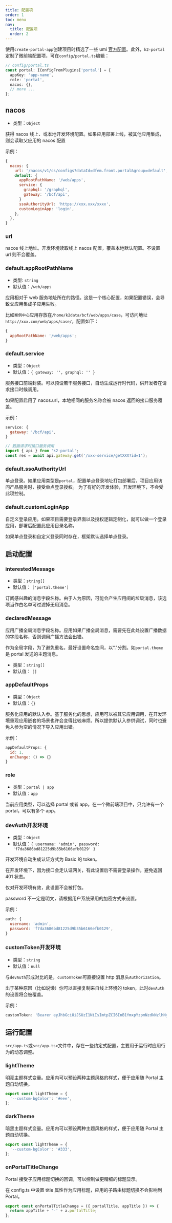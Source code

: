 ```yaml
---
title: 配置项
order: 1
toc: menu
nav:
  title: 配置项
  order: 2
---
```


使用`create-portal-app`创建项目时精选了一些 umi [官方配置](https://umijs.org/zh-CN/config)。此外，`k2-portal`定制了微前端配置项，可在`config/portal.ts`编辑：

```ts
// config/portal.ts
const portal: IConfigFromPlugins['portal'] = {
  appKey: 'app-name',
  role: 'portal',
  nacos: {},
  // more ...
};
```

## nacos

- 类型：`Object`

获得 nacos 线上、或本地开发环境配置。如果应用部署上线，被其他应用集成，则会读取父应用的 nacos 配置

示例：

```js
{
  nacos: {
    url: '/nacos/v1/cs/configs?dataId=dfem.front.portal&group=default',
    default: {
      appRootPathName: '/web/apps',
      service: {
        graphql: '/graphql',
        gateway: '/bcf/api',
      }
      ssoAuthorityUrl: 'https://xxx.xxx/xxxx',
      customLoginApp: 'login',
    },
  },
}
```

### url

nacos 线上地址。开发环境读取线上 nacos 配置，覆盖本地默认配置。不设置 url 则不会覆盖。

### default.appRootPathName

- 类型: `string`
- 默认值：`/web/apps`

应用相对于 web 服务地址所在的路径。这是一个核心配置，如果配置错误，会导致父应用集成子应用失败。

比如`案例中心`应用存放在`/home/k2data/bcf/web/apps/case`，可访问地址`http://xxx.com/web/apps/case/`，配置如下：

```js
{
  appRootPathName: '/web/apps';
}
```

### default.service

- 类型：`Object`
- 默认值：`{ gateway: '', graphql: '' }`

服务接口前端封装。可以预设若干服务接口，自动生成运行时代码，供开发者在请求接口时候调用。

<Alert type="info">如果配置启用了 nacos.url，本地相同的服务名称会被 nacos 返回的接口服务覆盖。</Alert>

示例：

```js
service: {
  gateway: '/bcf/api',
}

// 数据请求时接口服务调用
import { api } from 'k2-portal';
const res = await api.gateway.get('/xxx-service/getXXX?id=1');
```

### default.ssoAuthorityUrl

单点登录。如果应用类型是`portal`，配置单点登录地址打包部署后，项目应用访问产品服务时，接受单点登录授权。 <Alert type="info">为了有好的开发体验，开发环境下，不会受此项控制。</Alert>

### default.customLoginApp

自定义登录应用。如果项目需要登录界面以及授权逻辑定制化，就可以做一个登录应用，部署后配置此应用目录名称。

<Alert type="info">如果单点登录和自定义登录同时存在，框架默认选择单点登录。</Alert>

## 启动配置

### interestedMessage

- 类型：`string[]`
- 默认值： `['portal.theme']`

订阅感兴趣的消息字段名称。由于人为原因，可能会产生应用间的垃圾消息，该选项当作白名单可过滤掉无用消息。

### declaredMessage

应用广播全局消息字段名称。应用如果广播全局消息，需要先在此处设置广播数据的字段名称，否则调用广播方法会出错。

作为全局字段，为了避免重名，最好设置命名空间，以“."分割。如`portal.theme`是 portal 发送的主题消息。

- 类型：`string[]`
- 默认值： `[]`

### appDefaultProps

- 类型：`Object`
- 默认值：`{}`

服务化应用的默认入参。基于服务化的思想，应用可以被其它应用调用，在开发环境重现应用嵌套的场景也许会变得比较麻烦。所以提供默认入参供调试，同时也避免入参为空的情况下导入应用出错。

示例：

```js
appDefaultProps: {
  id: 1,
  onChange: () => {}
}
```

### role

- 类型：`portal | app`
- 默认值：`app`

当前应用类型，可以选择 portal 或者 app。在一个微前端项目中，只允许有一个 portal，可以有多个 app。

### devAuth<Badge>开发环境</Badge>

- 类型：`Object`
- 默认值：`{ username: 'admin', password: 'f7da3686bd81225d9b35b6166efb0129' }`

开发环境自动生成认证方式为 Basic 的 token。

在开发环境下，因为接口会走认证网关，有此设置后不需要登录操作，避免返回 401 状态。

<Alert type="info">仅对开发环境有效，此设置不会被打包。</Alert>

<Alert type="info">password 不一定是明文，请根据用户系统采用的加密方式来设置。</Alert>

示例：

```js
auth: {
  username: 'admin',
  password: 'f7da3686bd81225d9b35b6166efb0129',
}
```

### customToken<Badge>开发环境</Badge>

- 类型：`string`
- 默认值：`null`

与`devAuth`形成对比的是，`customToken`可直接设置 http 消息头`Authorization`。

出于某种原因（比如说懒）你可以直接复制来自线上环境的 token，此时`devAuth`的设置将会被覆盖。

示例：

```js
customToken: 'Bearer eyJhbGciOiJSUzI1NiIsImtpZCI6InB1YmxpYzpmNzdkNzlhNy0wMjRjLTRiZWQtYTkyNi01N2MxM2UxZGMxNjQiLCJ0eXAiOiJKV1QifQ.eyJh.....';
```

## 运行配置

`src/app.ts`或`src/app.tsx`文件中，存在一些约定式配置，主要用于运行时应用行为的动态调整。

### lightTheme

明亮主题样式变量。应用内可以预设两种主题风格的样式，便于应用随 Portal 主题自动切换。

```ts
export const lightTheme = {
  '--custom-bgColor': '#eee',
};
```

### darkTheme

暗黑主题样式变量。应用内可以预设两种主题风格的样式，便于应用随 Portal 主题自动切换。

```ts
export const lightTheme = {
  '--custom-bgColor': '#333',
};
```

### onPortalTitleChange

Portal 接受子应用标题切换的回调，可以控制做更精细的标题显示。

<Alert type="info">在 config.ts 中设置 title 属性作为应用标题，应用的子路由标题切换不会影响到 Portal。</Alert>

```ts
export const onPortalTitleChange = ({ portalTitle, appTitle }) => {
  return appTitle + '-' + a.portalTitle;
};
```
